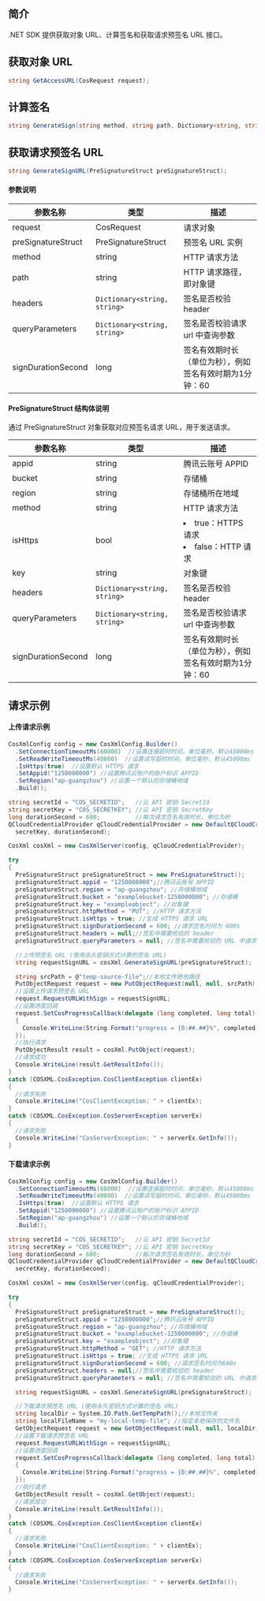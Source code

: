 ## 简介

.NET SDK 提供获取对象 URL、计算签名和获取请求预签名 URL 接口。

## 获取对象 URL 

```C#
string GetAccessURL(CosRequest request);
```

## 计算签名

```C#
string GenerateSign(string method, string path, Dictionary<string, string> queryParameters, Dictionary<string, string> headers, long signDurationSecond);
```

## 获取请求预签名 URL 

```C#
string GenerateSignURL(PreSignatureStruct preSignatureStruct);
```

#### 参数说明

| 参数名称           | 类型                         | 描述                            |
| ------------------ | ---------------------------- | ------------------------------- |
| request            | CosRequest                   | 请求对象                        |
| preSignatureStruct | PreSignatureStruct           | 预签名 URL 实例                 |
| method             | string                       | HTTP 请求方法                   |
| path               | string                       | HTTP 请求路径，即对象键         |
| headers            | `Dictionary<string, string>` | 签名是否校验 header             |
| queryParameters    | `Dictionary<string, string>` | 签名是否校验请求 url 中查询参数 |
| signDurationSecond | long                         | 签名有效期时长（单位为秒），例如签名有效时期为1分钟：60          |

#### PreSignatureStruct 结构体说明

通过 PreSignatureStruct 对象获取对应预签名请求 URL，用于发送请求。

| 参数名称           | 类型                         | 描述                               |
| ------------------ | ---------------------------- | ---------------------------------- |
| appid              | string                       | 腾讯云账号 APPID                   |
| bucket             | string                       | 存储桶                             |
| region             | string                       | 存储桶所在地域                     |
| method             | string                       | HTTP 请求方法                      |
| isHttps            | bool                         | <li>true：HTTPS 请求<br><li>false：HTTP 请求 |
| key                | string                       | 对象键                             |
| headers            | `Dictionary<string, string>` | 签名是否校验 header                |
| queryParameters    | `Dictionary<string, string>` | 签名是否校验请求 url 中查询参数    |
| signDurationSecond | long                         | 签名有效期时长（单位为秒），例如签名有效时期为1分钟：60               |

## 请求示例

#### 上传请求示例

[//]: # (.cssg-snippet-get-presign-upload-url)
```C#
CosXmlConfig config = new CosXmlConfig.Builder()
  .SetConnectionTimeoutMs(60000)  //设置连接超时时间，单位毫秒，默认45000ms
  .SetReadWriteTimeoutMs(40000)  //设置读写超时时间，单位毫秒，默认45000ms
  .IsHttps(true)  //设置默认 HTTPS 请求
  .SetAppid("1250000000") //设置腾讯云账户的账户标识 APPID
  .SetRegion("ap-guangzhou") //设置一个默认的存储桶地域
  .Build();

string secretId = "COS_SECRETID";   //云 API 密钥 SecretId
string secretKey = "COS_SECRETKEY"; //云 API 密钥 SecretKey
long durationSecond = 600;          //每次请求签名有效时长，单位为秒
QCloudCredentialProvider qCloudCredentialProvider = new DefaultQCloudCredentialProvider(secretId, 
  secretKey, durationSecond);

CosXml cosXml = new CosXmlServer(config, qCloudCredentialProvider);

try
{
  PreSignatureStruct preSignatureStruct = new PreSignatureStruct();
  preSignatureStruct.appid = "1250000000";//腾讯云账号 APPID
  preSignatureStruct.region = "ap-guangzhou"; //存储桶地域
  preSignatureStruct.bucket = "examplebucket-1250000000"; //存储桶
  preSignatureStruct.key = "exampleobject"; //对象键
  preSignatureStruct.httpMethod = "PUT"; //HTTP 请求方法
  preSignatureStruct.isHttps = true; //生成 HTTPS 请求 URL
  preSignatureStruct.signDurationSecond = 600; //请求签名时间为 600s
  preSignatureStruct.headers = null;//签名中需要校验的 header
  preSignatureStruct.queryParameters = null; //签名中需要校验的 URL 中请求参数

  //上传预签名 URL (使用永久密钥方式计算的签名 URL)
  string requestSignURL = cosXml.GenerateSignURL(preSignatureStruct);

  string srcPath = @"temp-source-file";//本地文件绝地路径
  PutObjectRequest request = new PutObjectRequest(null, null, srcPath);
  //设置上传请求预签名 URL
  request.RequestURLWithSign = requestSignURL;
  //设置进度回调
  request.SetCosProgressCallback(delegate (long completed, long total)
  {
    Console.WriteLine(String.Format("progress = {0:##.##}%", completed * 100.0 / total));
  });
  //执行请求
  PutObjectResult result = cosXml.PutObject(request);
  //请求成功
  Console.WriteLine(result.GetResultInfo());
}
catch (COSXML.CosException.CosClientException clientEx)
{
  //请求失败
  Console.WriteLine("CosClientException: " + clientEx);
}
catch (COSXML.CosException.CosServerException serverEx)
{
  //请求失败
  Console.WriteLine("CosServerException: " + serverEx.GetInfo());
}
```

#### 下载请求示例

[//]: # (.cssg-snippet-get-presign-download-url)
```C#
CosXmlConfig config = new CosXmlConfig.Builder()
  .SetConnectionTimeoutMs(60000)  //设置连接超时时间，单位毫秒，默认45000ms
  .SetReadWriteTimeoutMs(40000)  //设置读写超时时间，单位毫秒，默认45000ms
  .IsHttps(true)  //设置默认 HTTPS 请求
  .SetAppid("1250000000") //设置腾讯云账户的账户标识 APPID
  .SetRegion("ap-guangzhou") //设置一个默认的存储桶地域
  .Build();

string secretId = "COS_SECRETID";   //云 API 密钥 SecretId
string secretKey = "COS_SECRETKEY"; //云 API 密钥 SecretKey
long durationSecond = 600;          //每次请求签名有效时长，单位为秒
QCloudCredentialProvider qCloudCredentialProvider = new DefaultQCloudCredentialProvider(secretId, 
  secretKey, durationSecond);

CosXml cosXml = new CosXmlServer(config, qCloudCredentialProvider);

try
{
  PreSignatureStruct preSignatureStruct = new PreSignatureStruct();
  preSignatureStruct.appid = "1250000000";//腾讯云账号 APPID
  preSignatureStruct.region = "ap-guangzhou"; //存储桶地域
  preSignatureStruct.bucket = "examplebucket-1250000000"; //存储桶
  preSignatureStruct.key = "exampleobject"; //对象键
  preSignatureStruct.httpMethod = "GET"; //HTTP 请求方法
  preSignatureStruct.isHttps = true; //生成 HTTPS 请求 URL
  preSignatureStruct.signDurationSecond = 600; //请求签名时间为600s
  preSignatureStruct.headers = null;//签名中需要校验的 header
  preSignatureStruct.queryParameters = null; //签名中需要校验的 URL 中请求参数

  string requestSignURL = cosXml.GenerateSignURL(preSignatureStruct); 

  //下载请求预签名 URL (使用永久密钥方式计算的签名 URL)
  string localDir = System.IO.Path.GetTempPath();//本地文件夹
  string localFileName = "my-local-temp-file"; //指定本地保存的文件名
  GetObjectRequest request = new GetObjectRequest(null, null, localDir, localFileName);
  //设置下载请求预签名 URL
  request.RequestURLWithSign = requestSignURL;
  //设置进度回调
  request.SetCosProgressCallback(delegate (long completed, long total)
  {
    Console.WriteLine(String.Format("progress = {0:##.##}%", completed * 100.0 / total));
  });
  //执行请求
  GetObjectResult result = cosXml.GetObject(request);
  //请求成功
  Console.WriteLine(result.GetResultInfo());
}
catch (COSXML.CosException.CosClientException clientEx)
{
  //请求失败
  Console.WriteLine("CosClientException: " + clientEx);
}
catch (COSXML.CosException.CosServerException serverEx)
{
  //请求失败
  Console.WriteLine("CosServerException: " + serverEx.GetInfo());
}
```

